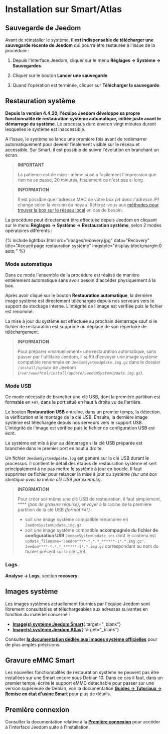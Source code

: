 # Installation sur Smart/Atlas

## Sauvegarde de Jeedom

Avant de réinstaller le système, **il est indispensable de télécharger une sauvegarde récente de Jeedom** qui pourra être restaurée à l'issue de la procédure :

1. Depuis l'interface Jeedom, cliquer sur le menu **Réglages → Système → Sauvegardes**.

2. Cliquer sur le bouton **Lancer une sauvegarde**.

3. Quand l'opération est terminée, cliquer sur **Télécharger la sauvegarde**.

## Restauration système

**Depuis la version 4.4.20, l'équipe Jeedom développe sa propre fonctionnalité de restauration système automatique, initiée juste avant le démarrage du système**. Le processus dure environ vingt minutes durant lesquelles le système est inaccessible.

A l'issue, le système se lance une première fois avant de redémarrer automatiquement pour devenir finalement visible sur le réseau et accessible. Sur Smart, il est possible de suivre l'évolution en branchant un écran.

>**IMPORTANT**
>
>La patience est de mise : même si on a facilement l'impression que rien ne se passe, 20 minutes, finalement ce n'est pas si long.

>**INFORMATION**
>
>Il est possible que l'adresse MAC de votre box *(et donc l'adresse IP)* change selon la version du noyau. Référez-vous aux [méthodes pour trouver la box sur le réseau local](../premiers-pas/#Accès%20local) en cas de besoin.

La procédure peut directement être effectuée depuis Jeedom en cliquant sur le menu **Réglages → Système → Restauration système**, selon 2 modes opératoires différents :

{% include lightbox.html src="images/recovery.jpg" data="Recovery" title="Accueil page restauration système" imgstyle="display:block;margin:0 auto;" %}

### Mode automatique

Dans ce mode l'ensemble de la procédure est réalisé de manière entièrement automatique sans avoir besoin d'accéder physiquement à la box.

Après avoir cliqué sur le bouton **Restauration automatique**, la dernière image système est directement téléchargée depuis nos serveurs vers le support de stockage interne. L'intégrité de l'image est vérifiée puis le fichier est renommé.

La mise à jour du système est effectuée au prochain démarrage sauf si le fichier de restauration est supprimé ou déplacé de son répertoire de téléchargement.

>**INFORMATION**
>
>Pour préparer «manuellement» une restauration automatique, sans passer par l'utilitaire Jeedom, il suffit d'envoyer une image système compatible renommée en `JeedomSystemUpdate.img.gz` dans le dossier `/install/update` de Jeedom *(`/var/www/html/install/update/JeedomSystemUpdate.img.gz`)*.

### Mode USB

Ce mode nécessite de brancher une clé USB, dont la première partition est formatée en `FAT`, dans le port situé en haut à droite vu de l'arrière.

Le bouton **Restauration USB** entraine, dans un premier temps, la détection, la vérification et le montage de la clé USB. Ensuite, la dernière image système est téléchargée depuis nos serveurs vers le support USB. L'intégrité de l'image est vérifiée puis le fichier de configuration USB est écrit.

Le système est mis à jour au démarrage si la clé USB préparée est branchée dans le premier port en haut à droite.

Un fichier `JeedomSystemUpdate.log` est généré sur la clé USB durant le processus. Il contient le détail des étapes de restauration système et sert principalement à ne pas mettre le système à jour en boucle. Il faut supprimer ce fichier pour relancer la mise à jour du système *(sur une box identique avec la même clé USB par exemple)*.

>**INFORMATION**
>
>Pour créer soi-même une clé USB de restauration, il faut simplement, **** *(pas de gravure requise)*, envoyer à la racine de la première partition de la clé USB *(format `FAT`)* :
>
>- soit une image système compatible renommée en `JeedomSystemUpdate.img.gz`
>- soit une image système compatible **accompagnée du fichier de configuration USB** `JeedomSystemUpdate.ini` dont le contenu est `update_filename="Jeedom****-*.*.*_******-1*.*.img.gz"`.\
>`Jeedom****-*.*.*_******-1*.*.img.gz` correspondant au nom du fichier présent sur la clé USB.

### Logs

 **Analyse → Logs**, section **recovery**.

## Images système

Les images systèmes actuellement fournies par l'équipe Jeedom sont librement consultables et téléchargeables aux adresses suivantes en fonction du matériel concerné :

- [**Image(s) système Jeedom Smart**](https://images.jeedom.com/smart/){:target="_blank"}
- [**Image(s) système Jeedom Atlas**](https://images.jeedom.com/atlas/){:target="_blank"}

Consulter [**la documentation dédiée aux images système officielles**](../compatibility/#Images%20système%20officielles) pour de plus amples précisions.

## Gravure eMMC Smart

Les nouvelles fonctionnalités de restauration système ne peuvent pas être installées sur une Smart encore sous Debian 10. Dans ce cas il faut, dans un premier temps, écrire le support eMMC détachable pour passer sur une version supérieure de Debian, voir la documentation [**Guides → Tutoriaux → Remise en état d'usine Smart**](../howto/smart) pour plus de détails.

## Première connexion

Consulter la documentation relative à la [**Première connexion**](../premiers-pas/#Première%20connexion) pour accéder à l'interface Jeedom suite à l'installation.
